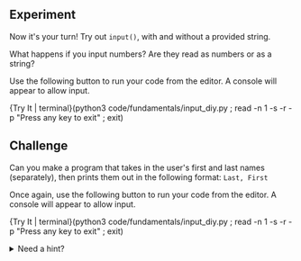 ## Experiment
Now it's your turn! Try out `input()`, with and without a provided string. 

What happens if you input numbers? Are they read as numbers or as a string? 

Use the following button to run your code from the editor. A console will appear to allow input.

{Try It | terminal}(python3 code/fundamentals/input_diy.py ; read -n 1 -s -r -p "Press any key to exit" ; exit)

## Challenge
Can you make a program that takes in the user's first and last names (separately), then prints them out in the following format: `Last, First`

Once again, use the following button to run your code from the editor. A console will appear to allow input.

{Try It | terminal}(python3 code/fundamentals/input_diy.py ; read -n 1 -s -r -p "Press any key to exit" ; exit)

<details><summary>Need a hint?</summary>Read the values using two `input()`s and store the results in variables. Then use string concatenation to format an output: `last + ', ' + first`</details>